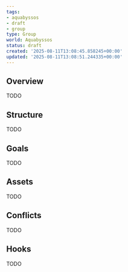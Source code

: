 ```yaml
---
tags:
- aquabyssos
- draft
- group
type: Group
world: Aquabyssos
status: draft
created: '2025-08-11T13:08:45.858245+00:00'
updated: '2025-08-11T13:08:51.244335+00:00'
---
```



## Overview

TODO
## Structure

TODO
## Goals

TODO
## Assets

TODO
## Conflicts

TODO
## Hooks

TODO
